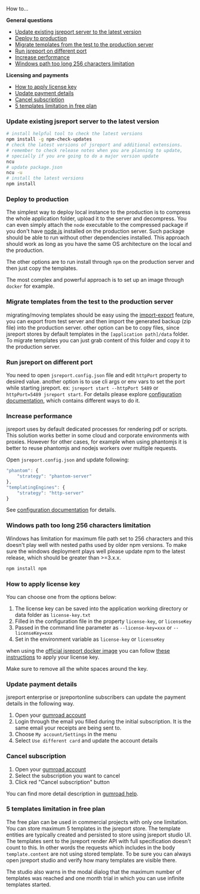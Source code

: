 
How to...

**General questions**
- [Update existing jsreport server to the latest version](#update-server)    
- [Deploy to production](#deploy-to-production)
- [Migrate templates from the test to the production server](#migrate-templates)    
- [Run jsreport on different port](#port-config)
- [Increase performance](#performance)    
- [Windows path too long 256 characters limitation](#windows-path-too-long)    

**Licensing and payments**
- [How to apply license key](#how-to-apply-license-key)    
- [Update payment details](#update-payment-details)
- [Cancel subscription](#cancel-subscription)     
- [5 templates limitation in free plan](#5-templates-limitation-in-free-plan)

### <a name="update-server"></a>Update existing jsreport server to the latest version

```bash
# install helpful tool to check the latest versions
npm install -g npm-check-updates
# check the latest versions of jsreport and additional extensions.
# remember to check release notes when you are planning to update,
# specially if you are going to do a major version update
ncu
# update package.json
ncu -u
# install the latest versions
npm install
```

### <a name="deploy-to-production"></a>Deploy to production

The simplest way to deploy local instance to the production is to compress the whole application folder, upload it to the server and decompress. You can even simply attach the `node` executable to the compressed package if you don't have [node.js](https://nodejs.org/en/) installed on the production server.  Such package should be able to run without other dependencies installed. This approach should work as long as you have the same OS architecture on the local and the production.

The other options are to run install through `npm` on the production server and then just copy the templates.

The most complex and powerful approach is to set up an image through `docker` for example.

### <a name="migrate-templates"></a>Migrate templates from the test to the production server

migrating/moving templates should be easy using the [import-export](https://jsreport.net/learn/import-export) feature, you can export from test server and then import the generated backup (zip file) into the production server. other option can be to copy files, since jsreport stores by default templates in the `[application path]/data` folder. To migrate templates you can just grab content of this folder and copy it to the production server.

### <a name="port-config"></a>Run jsreport on different port

You need to open `jsreport.config.json` file and edit `httpPort` property to desired value. another option is to use cli args or env vars to set the port while starting jsreport. ex: `jsreport start --httpPort 5489` or `httpPort=5489 jsreport start`. For details please explore [configuration documentation](/learn/configuration), which contains different ways to do it.

### <a name="performance"></a>Increase performance

jsreport uses by default dedicated processes for rendering pdf or scripts.  This solution works better in some cloud and corporate environments with proxies. However for other cases, for example when using phantomjs it is better to reuse phantomjs and nodejs workers over multiple requests.

Open `jsreport.config.json` and update following:

```js
"phantom": {     
	"strategy": "phantom-server"
},
"templatingEngines": {       
	"strategy": "http-server"
}
```

See [configuration documentation](/learn/configuration) for details.

### <a name="windows-path-too-long"></a>Windows path too long 256 characters limitation

Windows has limitation for maximum file path set to 256 characters and this doesn't play well with nested paths used by older npm versions. To make sure the windows deployment plays well please update npm to the latest release, which should be greater than >=3.x.x.

```sh
npm install npm
```

### <a name="how-to-apply-license-key"></a>How to apply license key
You can choose one from the options below:

1. The license key can be saved into the application working directory or data folder as `license-key.txt`
2. Filled in the configuration file in the property `license-key`, or `licenseKey`
3. Passed in the command line parameter as `--license-key=xxx` or `--licenseKey=xxx`
4. Set in the environment variable as `license-key` or `licenseKey`

when using the [official jsreport docker image](https://github.com/jsreport/jsreport/blob/master/docker/README.md) you can follow [these instructions](https://github.com/jsreport/jsreport/blob/master/docker/README.md#apply-license-key) to apply your license key.

Make sure to remove all the white spaces around the key.

### <a name="update-payment-details"></a>Update payment details

jsreport enterprise or jsreportonline subscribers can update the payment details in the following way.

1. Open your [gumroad account](https://gumroad.com/library)
2. Login through the email you filled during the initial subscription. It is the same email your receipts are being sent to.
3. Choose `My account/Settings` in the menu
4. Select `Use different card` and update the account details

### <a name="cancel-subscription"></a>Cancel subscription
1. Open your [gumroad account](https://gumroad.com/library)
2. Select the subscription you want to cancel
3. Click red "Cancel subscription" button

You can find more detail description in [gumroad help](https://help.gumroad.com/11167-buyer-faq/how-do-i-cancel-a-subscription).

### <a name="5-templates-limitation-in-free-plan"></a>5 templates limitation in free plan
The free plan can be used in commercial projects with only one limitation. You can store maximum 5 templates in the jsreport store. The template entities are typically created and persisted to store using jsreport studio UI. The templates sent to the jsreport render API with full specification doesn't count to this. In other words the requests which includes in the body `template.content` are not using stored template. To be sure you can always open jsreport studio and verify how many templates are visible there.

The studio also warns in the modal dialog that the maximum number of templates was reached and one month trial in which you can use infinite templates started.